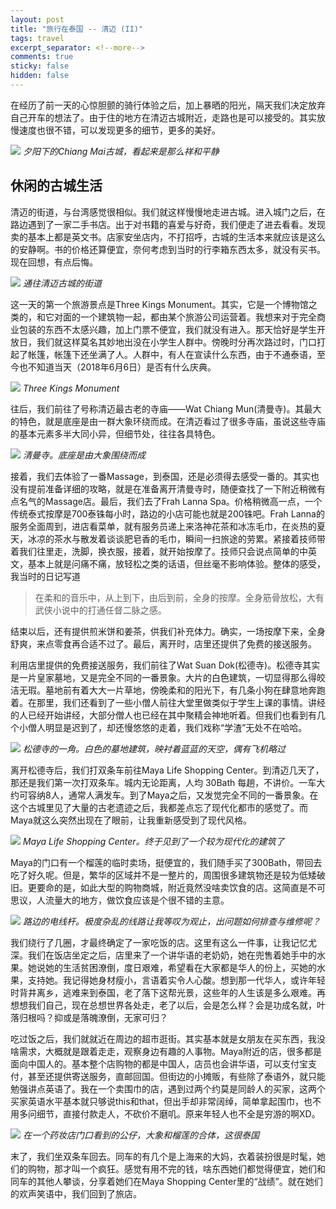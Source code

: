 ```yaml
---
layout: post
title: "旅行在泰国 -- 清迈 (II)"
tags: travel
excerpt_separator: <!--more-->
comments: true
sticky: false
hidden: false
---
```



在经历了前一天的心惊胆颤的骑行体验之后，加上暴晒的阳光，隔天我们决定放弃自己开车的想法了。由于住的地方在清迈古城附近，走路也是可以接受的。其实放慢速度也很不错，可以发现更多的细节，更多的美好。 <!--more-->

![](/assets/images/2018-09-09-1/1.jpeg)
_夕阳下的Chiang Mai古城，看起来是那么祥和平静_

## 休闲的古城生活

清迈的街道，与台湾感觉很相似。我们就这样慢慢地走进古城。进入城门之后，在路边遇到了一家二手书店。出于对书籍的喜爱与好奇，我们便走了进去看看。发现卖的基本上都是英文书。店家安坐店内，不打招呼，古城的生活本来就应该是这么的安静啊。书的价格还算便宜，奈何考虑到当时的行李箱东西太多，就没有买书。现在回想，有点后悔。

![](/assets/images/2018-09-09-1/2.jpeg)
_通往清迈古城的街道_

这一天的第一个旅游景点是Three Kings Monument。其实，它是一个博物馆之类的，和它对面的一个建筑物一起，都由某个旅游公司运营着。我想来对于完全商业包装的东西不太感兴趣，加上门票不便宜，我们就没有进入。那天恰好是学生开放日，我们就这样莫名其妙地出没在小学生人群中。傍晚时分再次路过时，门口打起了帐篷，帐篷下还坐满了人。人群中，有人在宣读什么东西，由于不通泰语，至今也不知道当天（2018年6月6日）是否有什么庆典。


![](/assets/images/2018-09-09-1/3.jpeg)
_Three Kings Monument_

往后，我们前往了号称清迈最古老的寺庙——Wat Chiang Mun(清曼寺)。其最大的特色，就是底座是由一群大象环绕而成。在清迈看过了很多寺庙，虽说这些寺庙的基本元素多半大同小异，但细节处，往往各具特色。


![](/assets/images/2018-09-09-1/4.jpeg)
_清曼寺。底座是由大象围绕而成_

接着，我们去体验了一番Massage，到泰国，还是必须得去感受一番的。其实也没有提前准备详细的攻略，就是在准备离开清曼寺时，随便查找了一下附近稍微有点名气的Massage店。最后，我们去了Frah Lanna Spa。价格稍微高一点，一个传统泰式按摩是700泰铢每小时，路边的小店可能也就是200铢吧。Frah Lanna的服务全面周到，进店看菜单，就有服务员递上来洛神花茶和冰冻毛巾，在炎热的夏天，冰凉的茶水与散发着谈谈肥皂香的毛巾，瞬间一扫旅途的劳累。紧接着技师带着我们往里走，洗脚，换衣服，接着，就开始按摩了。技师只会说点简单的中英文，基本上就是问痛不痛，放轻松之类的话语，但丝毫不影响体验。整体的感受，我当时的日记写道

>在柔和的音乐中，从上到下，由后到前，全身的按摩。全身筋骨放松，大有武侠小说中的打通任督二脉之感。 

结束以后，还有提供煎米饼和姜茶，供我们补充体力。确实，一场按摩下来，全身舒爽，来点零食再合适不过了。最后，离开时，店里还提供了免费的接送服务。



利用店里提供的免费接送服务，我们前往了Wat Suan Dok(松德寺)。松德寺其实是一片皇家墓地，又是完全不同的一番景象。大片的白色建筑，一切显得那么得皎洁无瑕。墓地前有着大大一片草地，傍晚柔和的阳光下，有几条小狗在肆意地奔跑着。在那里，我们还看到了一些小僧人前往大堂里做类似于学生上课的事情。讲经的人已经开始讲经，大部分僧人也已经在其中聚精会神地听着。但我们也看到有几个小僧人明显是迟到了，却还慢悠悠的走着，我们戏称“学渣”无处不在哈哈。


![](/assets/images/2018-09-09-1/5.jpeg)
_松德寺的一角。白色的墓地建筑，映衬着蓝蓝的天空，偶有飞机略过_

离开松德寺后，我们打双条车前往Maya Life Shopping Center。到清迈几天了，那还是我们第一次打双条车。城内无论距离，人均 30Bath 每趟，不讲价。一车大约可容纳8人，通常人满发车。到了Maya之后，又发觉完全不同的一番景象。在这个古城里见了大量的古老遗迹之后，我都差点忘了现代化都市的感觉了。而Maya就这么突然出现在了眼前，让我重新感受到了现代风格。

![](/assets/images/2018-09-09-1/6.jpeg)
_Maya Life Shopping Center。终于见到了一个较为现代化的建筑了_

Maya的门口有一个榴莲的临时卖场，挺便宜的，我们随手买了300Bath，带回去吃了好久呢。但是，繁华的区域并不是一整片的，周围很多建筑物还是较为低矮破旧。更要命的是，如此大型的购物商城，附近竟然没啥卖饮食的店。这简直是不可思议，人流量大的地方，做饮食应该是个很不错的主意。

![](/assets/images/2018-09-09-1/7.jpeg)
_路边的电线杆。极度杂乱的线路让我等叹为观止，出问题如何排查与维修呢？_

我们绕行了几圈，才最终确定了一家吃饭的店。这里有这么一件事，让我记忆尤深。我们在饭店坐定之后，店里来了一个讲华语的老奶奶，她在兜售着她手中的水果。她说她的生活贫困潦倒，度日艰难，希望看在大家都是华人的份上，买她的水果，支持她。我记得她身材瘦小，言语着实令人心酸。想到那一代华人，或许年轻时背井离乡，逃难来到泰国，老了落下这帮光景，这些年的人生该是多么艰难。再想想我们自己，现在总想世界各处走，老了以后，会是怎么样？会是功成名就，叶落归根吗？抑或是落魄潦倒，无家可归？

吃过饭之后，我们就就近在周边的超市逛街。其实基本就是女朋友在买东西，我没啥需求，大概就是跟着走走，观察身边有趣的人事物。Maya附近的店，很多都是面向中国人的。基本整个店购物的都是中国人，店员也会讲华语，可以支付宝支付，甚至还提供寄送服务，直邮回国。但街边的小摊贩，有些除了泰语外，就只能勉强讲点英语了。我在一个卖围巾的店，遇到过两个约莫是同龄人的买家，这两个买家英语水平基本就只够说this和that，但出手却非常阔绰，简单拿起围巾，也不用多问细节，直接付款走人，不砍价不磨叽。原来年轻人也不全是穷游的啊XD。

![](/assets/images/2018-09-09-1/8.jpeg)
_在一个药妆店门口看到的公仔，大象和榴莲的合体，这很泰国_

末了，我们坐双条车回去。同车的有几个是上海来的大妈，衣着装扮很是时髦，她们的购物，那才叫一个疯狂。感觉有用不完的钱，啥东西她们都觉得便宜，她们和同车的其他人攀谈，分享着她们在Maya Shopping Center里的“战绩”。就在她们的欢声笑语中，我们回到了旅店。